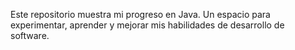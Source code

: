 Este repositorio muestra mi progreso en Java. 
Un espacio para experimentar, aprender y mejorar mis habilidades de desarrollo de software.

